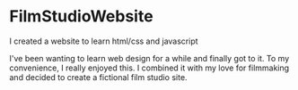 # FilmStudioWebsite
I created a website to learn html/css and javascript


I've been wanting to learn web design for a while and finally got to it. To my convenience, I really enjoyed this. 
I combined it with my love for filmmaking and decided to create a fictional film studio site. 
